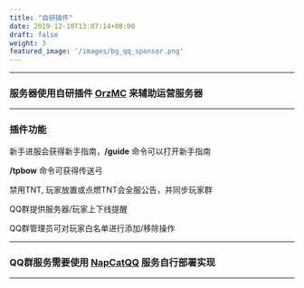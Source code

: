 ```yaml
---
title: "自研插件"
date: 2019-12-10T13:07:14+08:00
draft: false
weight: 3
featured_image: '/images/bg_qq_sponsor.png'
---
```


---

### 服务器使用自研插件 **[OrzMC](https://hangar.papermc.io/wangzhizhou666/OrzMC)** 来辅助运营服务器

---


### 插件功能

新手进服会获得新手指南，**/guide** 命令可以打开新手指南
    
**/tpbow** 命令可获得传送弓
    
禁用TNT, 玩家放置或点燃TNT会全服公告，并同步玩家群

QQ群提供服务器/玩家上下线提醒

QQ群管理员可对玩家白名单进行添加/移除操作

---

### QQ群服务需要使用 **[NapCatQQ](https://napcat.napneko.icu)** 服务自行部署实现

---